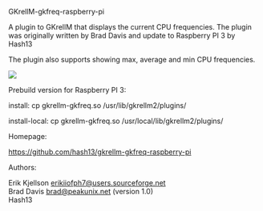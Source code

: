 GKrellM-gkfreq-raspberry-pi

A plugin to GKrellM that displays the current CPU frequencies. The plugin was 
originally written by Brad Davis and update to Raspberry PI 3 by Hash13

The plugin also supports showing max, average and min CPU frequencies.


<img src="https://raw.githubusercontent.com/hash13/gkrellm-gkfreq-raspberry-pi/screenshots/screenshot-rpi3.png"/>

Prebuild version for Raspberry PI 3:

install:
        cp gkrellm-gkfreq.so /usr/lib/gkrellm2/plugins/

install-local:
        cp gkrellm-gkfreq.so /usr/local/lib/gkrellm2/plugins/

Homepage:

https://github.com/hash13/gkrellm-gkfreq-raspberry-pi

Authors:

Erik Kjellson <erikiiofph7@users.sourceforge.net><br />
Brad Davis <brad@peakunix.net> (version 1.0)<br />
Hash13
